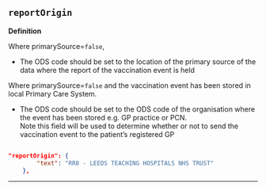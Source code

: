 ## `reportOrigin`

<b>Definition</b><br>

Where primarySource=`false`, 
-	The ODS code should be set to the location of the primary source of the data where the report of the vaccination event is held
 
Where primarySource=`false` and the vaccination event has been stored in local Primary Care System. 
-	The ODS code should be set to the ODS code of the organisation where the event has been stored e.g. GP practice or PCN.   
Note this field will be used to determine whether or not to send the vaccination event to the patient’s registered GP

```json

"reportOrigin": {
        "text": "RR8 - LEEDS TEACHING HOSPITALS NHS TRUST"
    },
```

---